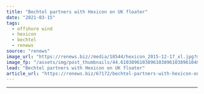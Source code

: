 ```yaml
---
title: "Bechtel partners with Hexicon on UK floater"
date: "2021-03-15"
tags: 
  - offshore wind
  - hexicon
  - bechtel
  - renews
source: "renews"
image_url: "https://renews.biz//media/18544/hexicon_2015-12-17_xl.jpg?mode=crop&width=770&heightratio=0.6103896103896103896103896104&slimmage=true"
image_fp: "/assets/img/post_thumbnails/44.6103896103896103896103896104&slimmage=true"
lead: "Bechtel partners with Hexicon on UK floater"
article_url: "https://renews.biz/67172/bechtel-partners-with-hexicon-on-uk-floater/"
---
```


---
